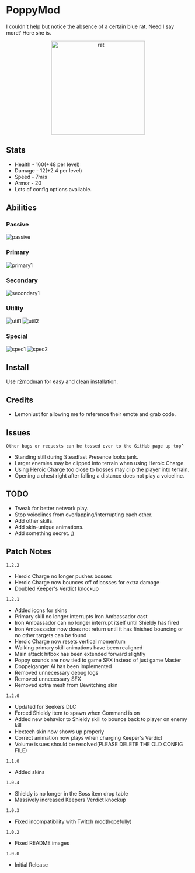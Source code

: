 # PoppyMod
I couldn't help but notice the absence of a certain blue rat. Need I say more? Here she is.
<p align="center">
  <img src="https://github.com/TufferDaze/RoR2_PoppyMod/assets/118772744/0b1bd8cc-29b9-469d-947d-602825206e85" alt="rat" height="256" width="256" />
</p>

## Stats
* Health - 160(+48 per level)
* Damage - 12(+2.4 per level)
* Speed - 7m/s
* Armor - 20
* Lots of config options available.

## Abilities
### Passive
![passive](https://github.com/TufferDaze/RoR2_PoppyMod/assets/118772744/22fb9b6d-2546-4393-9b40-1fb764b9371c)

### Primary
![primary1](https://github.com/TufferDaze/RoR2_PoppyMod/assets/118772744/9ea37dd3-1e4f-4379-9318-7f8bc1b3e776)

### Secondary
![secondary1](https://github.com/TufferDaze/RoR2_PoppyMod/assets/118772744/0acac41d-2ae7-4fb4-b0bb-cf5d5051eb4a)

### Utility
![util1](https://github.com/TufferDaze/RoR2_PoppyMod/assets/118772744/d93c4a19-671d-4d5e-96bf-286401cdc86a)
![util2](https://github.com/TufferDaze/RoR2_PoppyMod/assets/118772744/fbc74ec0-68db-4898-ab67-5b0db7deb77f)

### Special
![spec1](https://github.com/TufferDaze/RoR2_PoppyMod/assets/118772744/6de097b9-a4d2-449c-8e35-53383edf852d)
![spec2](https://github.com/TufferDaze/RoR2_PoppyMod/assets/118772744/4a2a160a-9db2-49ca-9e96-8fa3cb720050)

## Install
Use [r2modman](https://thunderstore.io/package/ebkr/r2modman/) for easy and clean installation.

## Credits
* Lemonlust for allowing me to reference their emote and grab code.

## Issues
`Other bugs or requests can be tossed over to the GitHub page up top^`
* Standing still during Steadfast Presence looks jank.
* Larger enemies may be clipped into terrain when using Heroic Charge.
* Using Heroic Charge too close to bosses may clip the player into terrain.
* Opening a chest right after falling a distance does not play a voiceline.

## TODO
* Tweak for better network play.
* Stop voicelines from overlapping/interrupting each other.
* Add other skills.
* Add skin-unique animations.
* Add something secret. ;)

## Patch Notes
`1.2.2`
* Heroic Charge no longer pushes bosses
* Heroic Charge now bounces off of bosses for extra damage
* Doubled Keeper's Verdict knockup

`1.2.1`
* Added icons for skins
* Primary skill no longer interrupts Iron Ambassador cast
* Iron Ambassador can no longer interrupt itself until Shieldy has fired
* Iron Ambassador now does not return until it has finished bouncing or no other targets can be found
* Heroic Charge now resets vertical momentum
* Walking primary skill animations have been realigned
* Main attack hitbox has been extended forward slightly
* Poppy sounds are now tied to game SFX instead of just game Master
* Doppelganger AI has been implemented
* Removed unnecessary debug logs
* Removed unnecessary SFX
* Removed extra mesh from Bewitching skin

`1.2.0`
* Updated for Seekers DLC
* Forced Shieldy item to spawn when Command is on
* Added new behavior to Shieldy skill to bounce back to player on enemy kill
* Hextech skin now shows up properly
* Correct animation now plays when charging Keeper's Verdict
* Volume issues should be resolved(PLEASE DELETE THE OLD CONFIG FILE)

`1.1.0`
* Added skins

`1.0.4`
* Shieldy is no longer in the Boss item drop table
* Massively increased Keepers Verdict knockup

`1.0.3`
* Fixed incompatibility with Twitch mod(hopefully)

`1.0.2`
* Fixed README images

`1.0.0`
* Initial Release